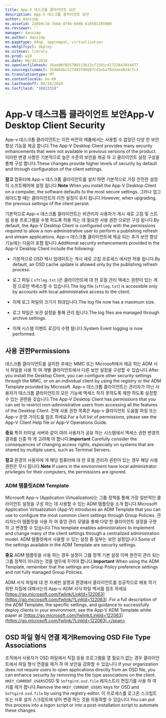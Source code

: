 ```yaml
---
title: App-V 데스크톱 클라이언트 보안
description: App-V 데스크톱 클라이언트 보안
author: dansimp
ms.assetid: 216b9c16-7bb4-4f94-b9d8-810501285008
ms.reviewer: ''
manager: dansimp
ms.author: dansimp
ms.pagetype: mdop, appcompat, virtualization
ms.mktglfcycl: deploy
ms.sitesec: library
ms.prod: w10
ms.date: 08/30/2016
ms.openlocfilehash: 26add6f855780113613cf1591c41722643954477
ms.sourcegitcommit: 354664bc527d93f80687cd2eba70d1eea024c7c3
ms.translationtype: MT
ms.contentlocale: ko-KR
ms.lasthandoff: 06/26/2020
ms.locfileid: "10822318"
---
```

# <span data-ttu-id="57cbc-103">App-V 데스크톱 클라이언트 보안</span><span class="sxs-lookup"><span data-stu-id="57cbc-103">App-V Desktop Client Security</span></span>


<span data-ttu-id="57cbc-104">App-v 데스크톱 클라이언트는 이전 버전의 제품에서는 사용할 수 없었던 다양 한 보안 향상 기능을 제공 합니다.</span><span class="sxs-lookup"><span data-stu-id="57cbc-104">The App-V Desktop Client provides many security enhancements that were not available in previous versions of the product.</span></span> <span data-ttu-id="57cbc-105">이러한 변경 사항은 기본적으로 높은 수준의 보안을 제공 하 고 클라이언트 설정 구성을 통해 구성 합니다.</span><span class="sxs-lookup"><span data-stu-id="57cbc-105">These changes provide higher levels of security by default and through configuration of the client settings.</span></span>

<span data-ttu-id="57cbc-106">**참고**  컴퓨터에 App-v 데스크톱 클라이언트를 설치 하면 기본적으로 가장 안전한 설정이 소프트웨어에 설정 됩니다.</span><span class="sxs-lookup"><span data-stu-id="57cbc-106">**Note** When you install the App-V Desktop Client on a computer, the software defaults to the most secure settings.</span></span> <span data-ttu-id="57cbc-107">그러나 업그레이드할 때는 클라이언트의 이전 설정이 유지 됩니다.</span><span class="sxs-lookup"><span data-stu-id="57cbc-107">However, when upgrading, the previous settings of the client persist.</span></span>

 

<span data-ttu-id="57cbc-108">기본적으로 App-v 데스크톱 클라이언트는 비관리자 사용자가 게시 새로 고침 및 스트림 응용 프로그램을 수행 하도록 허용 하는 데 필요한 사용 권한 으로만 구성 됩니다.</span><span class="sxs-lookup"><span data-stu-id="57cbc-108">By default, the App-V Desktop Client is configured only with the permissions required to allow a non-administrative user to perform a publishing refresh and stream applications.</span></span> <span data-ttu-id="57cbc-109">App-v 데스크톱 클라이언트에 제공 되는 추가 보안 향상 기능에는 다음이 포함 됩니다.</span><span class="sxs-lookup"><span data-stu-id="57cbc-109">Additional security enhancements provided in the App-V Desktop Client include the following:</span></span>

-   <span data-ttu-id="57cbc-110">기본적으로 OSD 캐시 업데이트는 게시 새로 고침 프로세스 에서만 허용 됩니다.</span><span class="sxs-lookup"><span data-stu-id="57cbc-110">By default, an OSD cache update is allowed only by the publishing refresh process.</span></span>

-   <span data-ttu-id="57cbc-111">로그 파일 ( `sftlog.txt` )은 클라이언트에 대 한 로컬 관리 액세스 권한이 있는 계정 으로만 액세스할 수 있습니다.</span><span class="sxs-lookup"><span data-stu-id="57cbc-111">The log file (`sftlog.txt`) is accessible only by accounts with local administrative access to the client.</span></span>

-   <span data-ttu-id="57cbc-112">이제 로그 파일의 크기가 최대입니다.</span><span class="sxs-lookup"><span data-stu-id="57cbc-112">The log file now has a maximum size.</span></span>

-   <span data-ttu-id="57cbc-113">로그 파일은 보관 설정을 통해 관리 됩니다.</span><span class="sxs-lookup"><span data-stu-id="57cbc-113">The log files are managed through archive settings.</span></span>

-   <span data-ttu-id="57cbc-114">이제 시스템 이벤트 로깅이 수행 됩니다.</span><span class="sxs-lookup"><span data-stu-id="57cbc-114">System Event logging is now performed.</span></span>

## <span data-ttu-id="57cbc-115">사용 권한</span><span class="sxs-lookup"><span data-stu-id="57cbc-115">Permissions</span></span>


<span data-ttu-id="57cbc-116">데스크톱 클라이언트를 설치한 후에는 MMC 또는 Microsoft에서 제공 하는 ADM 서식 파일을 사용 하 여 개별 클라이언트에서 다른 보안 설정을 구성할 수 있습니다.</span><span class="sxs-lookup"><span data-stu-id="57cbc-116">After you install the Desktop Client, you can configure other security settings through the MMC, or on an individual client by using the registry or the ADM Template provided by Microsoft.</span></span> <span data-ttu-id="57cbc-117">App-v 데스크톱 클라이언트는 관리자가 아닌 사용자가 데스크톱 클라이언트의 모든 기능에 액세스 하지 못하도록 제한 하도록 설정할 수 있는 권한을 갖습니다.</span><span class="sxs-lookup"><span data-stu-id="57cbc-117">The App-V Desktop Client has permissions that you can set to restrict non-administrative users from accessing all the features of the Desktop Client.</span></span> <span data-ttu-id="57cbc-118">전체 사용 권한 목록은 App-v 클라이언트 도움말 파일 또는 App-v 운영 가이드를 참조 하세요.</span><span class="sxs-lookup"><span data-stu-id="57cbc-118">For a full list of permissions, please see the App-V Client Help file or App-V Operations Guide.</span></span>

<span data-ttu-id="57cbc-119">**중요**  특히 터미널 서버와 같이 여러 사용자가 공유 하는 시스템에서 액세스 권한 변경의 결과를 신중 하 게 고려해 야 합니다.</span><span class="sxs-lookup"><span data-stu-id="57cbc-119">**Important** Carefully consider the consequences of changing access rights, especially on systems that are shared by multiple users, such as Terminal Servers.</span></span>

 

<span data-ttu-id="57cbc-120">**참고**  환경의 사용자에 게 해당 컴퓨터에 대 한 로컬 관리자 권한이 있는 경우 해당 사용 권한은 무시 됩니다.</span><span class="sxs-lookup"><span data-stu-id="57cbc-120">**Note** If users in the environment have local administrator privileges for their computers, the permissions are ignored.</span></span>

 

### <span data-ttu-id="57cbc-121">ADM 템플릿</span><span class="sxs-lookup"><span data-stu-id="57cbc-121">ADM Template</span></span>

<span data-ttu-id="57cbc-122">Microsoft App-v (Application Virtualization)는 그룹 정책을 통해 가장 일반적인 클라이언트 설정을 구성 하는 데 사용할 수 있는 ADM 템플릿을 소개 합니다.</span><span class="sxs-lookup"><span data-stu-id="57cbc-122">Microsoft Application Virtualization (App-V) introduces an ADM Template that you can use to configure the most common client settings through Group Policies.</span></span> <span data-ttu-id="57cbc-123">관리자는이 템플릿을 사용 하 여 중앙 관리 모델을 통해 다양 한 클라이언트 설정을 구현 하 고 변경할 수 있습니다.</span><span class="sxs-lookup"><span data-stu-id="57cbc-123">This template enables administrators to implement and change many of the client settings through a centralized administration model.</span></span> <span data-ttu-id="57cbc-124">ADM 템플릿에서 사용할 수 있는 설정 중 일부는 보안 설정입니다.</span><span class="sxs-lookup"><span data-stu-id="57cbc-124">Some of the settings available in the ADM Template are security settings.</span></span>

<span data-ttu-id="57cbc-125">**중요**  ADM 템플릿을 사용 하는 경우 설정이 그룹 정책 기본 설정 이며 완전히 관리 되는 그룹 정책이 아니라는 것을 염두에 두어야 합니다.</span><span class="sxs-lookup"><span data-stu-id="57cbc-125">**Important** When using the ADM Template, remember that the settings are Group Policy preference settings and not fully managed Group Policies.</span></span>

 

<span data-ttu-id="57cbc-126">ADM 서식 파일에 대 한 자세한 설명과 환경에서 클라이언트를 성공적으로 배포 하기 위한 지침에 대해서는의 App-v ADM 서식 파일 백서를 참조 하세요 [https://go.microsoft.com/fwlink/LinkId=122063](https://go.microsoft.com/fwlink/?LinkId=122063) .</span><span class="sxs-lookup"><span data-stu-id="57cbc-126">For a full description of the ADM Template, the specific settings, and guidance to successfully deploy clients in your environment, see the App-V ADM Template white paper at [https://go.microsoft.com/fwlink/LinkId=122063](https://go.microsoft.com/fwlink/?LinkId=122063).</span></span>

## <span data-ttu-id="57cbc-127">OSD 파일 형식 연결 제거</span><span class="sxs-lookup"><span data-stu-id="57cbc-127">Removing OSD File Type Associations</span></span>


<span data-ttu-id="57cbc-128">조직에서 사용자가 OSD 파일에서 직접 응용 프로그램을 열 필요가 없는 경우 클라이언트에서 파일 형식 연결을 제거 하 여 보안을 강화할 수 있습니다.</span><span class="sxs-lookup"><span data-stu-id="57cbc-128">If your organization does not require users to open applications directly from an OSD file, you can enhance security by removing the file type associations on the client.</span></span> <span data-ttu-id="57cbc-129">`HKEY_CURRENT_USERS`OSD 및 `Softgird.osd.file` 레지스트리 편집기를 사용 하 여 키를 제거 합니다.</span><span class="sxs-lookup"><span data-stu-id="57cbc-129">Remove the `HKEY_CURRENT_USERS` keys for OSD and `Softgird.osd.file` by using the registry editor.</span></span> <span data-ttu-id="57cbc-130">이 프로세스를 로그온 스크립트 또는 사후 설치 스크립트에 넣어 변경 하는 것을 자동화할 수 있습니다.</span><span class="sxs-lookup"><span data-stu-id="57cbc-130">You can put this process into a logon script or into a post-installation script to automate these changes.</span></span>

 

 





